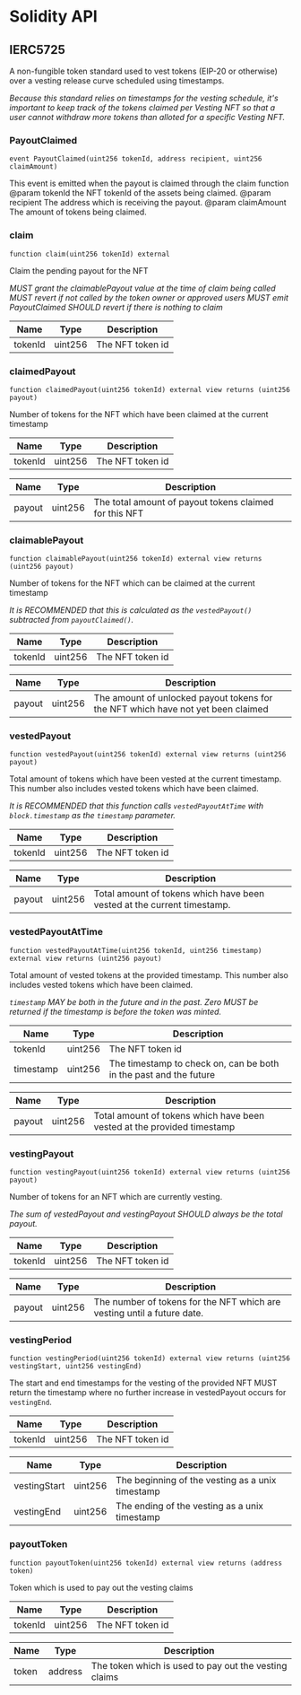 # Solidity API

## IERC5725

A non-fungible token standard used to vest tokens (EIP-20 or otherwise) over a vesting release curve
 scheduled using timestamps.

_Because this standard relies on timestamps for the vesting schedule, it's important to keep track of the
 tokens claimed per Vesting NFT so that a user cannot withdraw more tokens than alloted for a specific Vesting NFT._

### PayoutClaimed

```solidity
event PayoutClaimed(uint256 tokenId, address recipient, uint256 claimAmount)
```

This event is emitted when the payout is claimed through the claim function
 @param tokenId the NFT tokenId of the assets being claimed.
 @param recipient The address which is receiving the payout.
 @param claimAmount The amount of tokens being claimed.

### claim

```solidity
function claim(uint256 tokenId) external
```

Claim the pending payout for the NFT

_MUST grant the claimablePayout value at the time of claim being called
MUST revert if not called by the token owner or approved users
MUST emit PayoutClaimed
SHOULD revert if there is nothing to claim_

| Name | Type | Description |
| ---- | ---- | ----------- |
| tokenId | uint256 | The NFT token id |

### claimedPayout

```solidity
function claimedPayout(uint256 tokenId) external view returns (uint256 payout)
```

Number of tokens for the NFT which have been claimed at the current timestamp

| Name | Type | Description |
| ---- | ---- | ----------- |
| tokenId | uint256 | The NFT token id |

| Name | Type | Description |
| ---- | ---- | ----------- |
| payout | uint256 | The total amount of payout tokens claimed for this NFT |

### claimablePayout

```solidity
function claimablePayout(uint256 tokenId) external view returns (uint256 payout)
```

Number of tokens for the NFT which can be claimed at the current timestamp

_It is RECOMMENDED that this is calculated as the `vestedPayout()` subtracted from `payoutClaimed()`._

| Name | Type | Description |
| ---- | ---- | ----------- |
| tokenId | uint256 | The NFT token id |

| Name | Type | Description |
| ---- | ---- | ----------- |
| payout | uint256 | The amount of unlocked payout tokens for the NFT which have not yet been claimed |

### vestedPayout

```solidity
function vestedPayout(uint256 tokenId) external view returns (uint256 payout)
```

Total amount of tokens which have been vested at the current timestamp.
  This number also includes vested tokens which have been claimed.

_It is RECOMMENDED that this function calls `vestedPayoutAtTime` with
  `block.timestamp` as the `timestamp` parameter._

| Name | Type | Description |
| ---- | ---- | ----------- |
| tokenId | uint256 | The NFT token id |

| Name | Type | Description |
| ---- | ---- | ----------- |
| payout | uint256 | Total amount of tokens which have been vested at the current timestamp. |

### vestedPayoutAtTime

```solidity
function vestedPayoutAtTime(uint256 tokenId, uint256 timestamp) external view returns (uint256 payout)
```

Total amount of vested tokens at the provided timestamp.
  This number also includes vested tokens which have been claimed.

_`timestamp` MAY be both in the future and in the past.
Zero MUST be returned if the timestamp is before the token was minted._

| Name | Type | Description |
| ---- | ---- | ----------- |
| tokenId | uint256 | The NFT token id |
| timestamp | uint256 | The timestamp to check on, can be both in the past and the future |

| Name | Type | Description |
| ---- | ---- | ----------- |
| payout | uint256 | Total amount of tokens which have been vested at the provided timestamp |

### vestingPayout

```solidity
function vestingPayout(uint256 tokenId) external view returns (uint256 payout)
```

Number of tokens for an NFT which are currently vesting.

_The sum of vestedPayout and vestingPayout SHOULD always be the total payout._

| Name | Type | Description |
| ---- | ---- | ----------- |
| tokenId | uint256 | The NFT token id |

| Name | Type | Description |
| ---- | ---- | ----------- |
| payout | uint256 | The number of tokens for the NFT which are vesting until a future date. |

### vestingPeriod

```solidity
function vestingPeriod(uint256 tokenId) external view returns (uint256 vestingStart, uint256 vestingEnd)
```

The start and end timestamps for the vesting of the provided NFT
MUST return the timestamp where no further increase in vestedPayout occurs for `vestingEnd`.

| Name | Type | Description |
| ---- | ---- | ----------- |
| tokenId | uint256 | The NFT token id |

| Name | Type | Description |
| ---- | ---- | ----------- |
| vestingStart | uint256 | The beginning of the vesting as a unix timestamp |
| vestingEnd | uint256 | The ending of the vesting as a unix timestamp |

### payoutToken

```solidity
function payoutToken(uint256 tokenId) external view returns (address token)
```

Token which is used to pay out the vesting claims

| Name | Type | Description |
| ---- | ---- | ----------- |
| tokenId | uint256 | The NFT token id |

| Name | Type | Description |
| ---- | ---- | ----------- |
| token | address | The token which is used to pay out the vesting claims |

